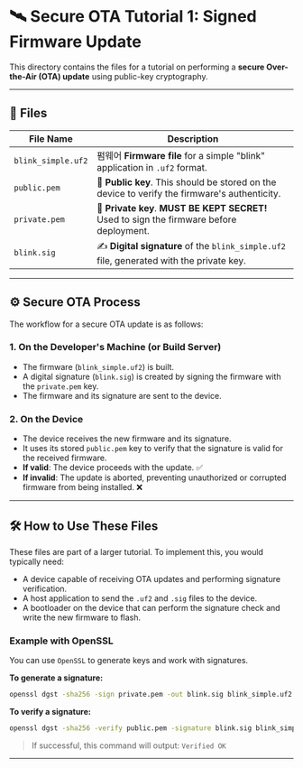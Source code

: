 # 🛰️ Secure OTA Tutorial 1: Signed Firmware Update

This directory contains the files for a tutorial on performing a **secure Over-the-Air (OTA) update** using public-key cryptography.

---

## 📂 Files

| File Name           | Description                                                                                             |
| ------------------- | ------------------------------------------------------------------------------------------------------- |
| `blink_simple.uf2`  | 펌웨어 **Firmware file** for a simple "blink" application in `.uf2` format.                               |
| `public.pem`        | 📜 **Public key**. This should be stored on the device to verify the firmware's authenticity.             |
| `private.pem`       | 🔑 **Private key**. **MUST BE KEPT SECRET!** Used to sign the firmware before deployment.                  |
| `blink.sig`         | ✍️ **Digital signature** of the `blink_simple.uf2` file, generated with the private key.                   |

---

## ⚙️ Secure OTA Process

The workflow for a secure OTA update is as follows:

### 1. On the Developer's Machine (or Build Server)
-   The firmware (`blink_simple.uf2`) is built.
-   A digital signature (`blink.sig`) is created by signing the firmware with the `private.pem` key.
-   The firmware and its signature are sent to the device.

### 2. On the Device
-   The device receives the new firmware and its signature.
-   It uses its stored `public.pem` key to verify that the signature is valid for the received firmware.
-   **If valid**: The device proceeds with the update. ✅
-   **If invalid**: The update is aborted, preventing unauthorized or corrupted firmware from being installed. ❌

---

## 🛠️ How to Use These Files

These files are part of a larger tutorial. To implement this, you would typically need:
-   A device capable of receiving OTA updates and performing signature verification.
-   A host application to send the `.uf2` and `.sig` files to the device.
-   A bootloader on the device that can perform the signature check and write the new firmware to flash.

### Example with OpenSSL

You can use `OpenSSL` to generate keys and work with signatures.

**To generate a signature:**
```bash
openssl dgst -sha256 -sign private.pem -out blink.sig blink_simple.uf2
```

**To verify a signature:**
```bash
openssl dgst -sha256 -verify public.pem -signature blink.sig blink_simple.uf2
```
> If successful, this command will output: `Verified OK`

---